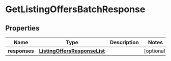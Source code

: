 # GetListingOffersBatchResponse

## Properties
Name | Type | Description | Notes
------------ | ------------- | ------------- | -------------
**responses** | [**ListingOffersResponseList**](ListingOffersResponseList.md) |  |  [optional]

